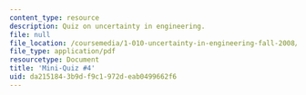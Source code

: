 ```yaml
---
content_type: resource
description: Quiz on uncertainty in engineering.
file: null
file_location: /coursemedia/1-010-uncertainty-in-engineering-fall-2008/da2151843b9df9c1972deab0499662f6_mini_quiz_4.pdf
file_type: application/pdf
resourcetype: Document
title: 'Mini-Quiz #4'
uid: da215184-3b9d-f9c1-972d-eab0499662f6
---
```

